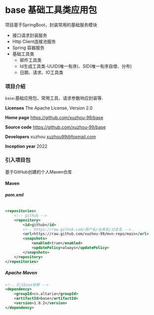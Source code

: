 # base 基础工具类应用包

项目基于SpringBoot，封装常用的基础服务模块

* 接口请求封装服务
* Http Client连接池服务
* Spring 容器服务
* 基础工具类
    * 邮件工具类
    * Id生成工具类-UUID(唯一有序)、SID(唯一有序自增、分布)
    * 日期、请求、IO工具类

### 项目介绍

`base`:基础应用包，常用工具、请求参数响应封装等.

**Licenses**        The Apache License, Version 2.0

**Home page**       https://github.com/xuzhou-99/base

**Source code**     https://github.com/xuzhou-99/base

**Developers**      xuzhou <xuzhou99@foxmail.com>

**Inception year**  2022

### 引入项目包

基于GitHub创建的个人Maven仓库

#### Maven

##### pom.xml

```xml

<repositories>
    <!-- github -->
    <repository>
        <id>github</id>
        <!-- https://raw.github.com/用户名/仓库名/分支名 -->
        <url>https://raw.github.com/xuzhou-99/mvn-repo/main</url>
        <snapshots>
            <enabled>true</enabled>
            <updatePolicy>always</updatePolicy>
        </snapshots>
    </repository>
</repositories>
```

##### Apache Maven

```xml
<!-- 引入base依赖 -->
<dependency>
    <groupId>cn.altaria</groupId>
    <artifactId>base</artifactId>
    <version>1.0.2</version>
</dependency>
```
